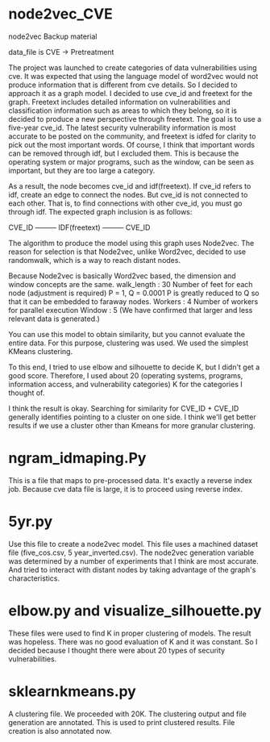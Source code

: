 # node2vec_CVE

node2vec Backup material

data_file is CVE -> Pretreatment

The project was launched to create categories of data vulnerabilities using cve.
It was expected that using the language model of word2vec would not produce information that is different from cve details.
So I decided to approach it as a graph model.
I decided to use cve_id and freetext for the graph.
Freetext includes detailed information on vulnerabilities and classification information such as areas to which they belong, so it is decided to produce a new perspective through freetext.
The goal is to use a five-year cve_id.
The latest security vulnerability information is most accurate to be posted on the community, and freetext is idfed for clarity to pick out the most important words. 
Of course, I think that important words can be removed through idf, but I excluded them.
This is because the operating system or major programs, such as the window, can be seen as important, but they are too large a category.

As a result, the node becomes cve_id and idf(freetext).
If cve_id refers to idf, create an edge to connect the nodes.
But cve_id is not connected to each other.
That is, to find connections with other cve_id, you must go through idf.
The expected graph inclusion is as follows:

CVE_ID ——— IDF(freetext) ——— CVE_ID

The algorithm to produce the model using this graph uses Node2vec.
The reason for selection is that Node2vec, unlike Word2vec, decided to use randomwalk, which is a way to reach distant nodes.

Because Node2vec is basically Word2vec based, the dimension and window concepts are the same.
walk_length : 30 Number of feet for each node (adjustment is required)
P = 1, Q = 0.0001
P is greatly reduced to Q so that it can be embedded to faraway nodes.
Workers : 4 Number of workers for parallel execution
Window : 5 (We have confirmed that larger and less relevant data is generated.)

You can use this model to obtain similarity, but you cannot evaluate the entire data.
For this purpose, clustering was used.
We used the simplest KMeans clustering.

To this end, I tried to use elbow and silhouette to decide K, but I didn't get a good score.
Therefore, I used about 20 (operating systems, programs, information access, and vulnerability categories) K for the categories I thought of.

I think the result is okay.
Searching for similarity for CVE_ID + CVE_ID generally identifies pointing to a cluster on one side. 
I think we'll get better results if we use a cluster other than Kmeans for more granular clustering.

# ngram_idmaping.Py
This is a file that maps to pre-processed data. 
It's exactly a reverse index job.
Because cve data file is large, it is to proceed using reverse index.

# 5yr.py
Use this file to create a node2vec model.
This file uses a machined dataset file (five_cos.csv, 5 year_inverted.csv).
The node2vec generation variable was determined by a number of experiments that I think are most accurate.
And tried to interact with distant nodes by taking advantage of the graph's characteristics.

# elbow.py and visualize_silhouette.py
These files were used to find K in proper clustering of models.
The result was hopeless.
There was no good evaluation of K and it was constant.
So I decided because I thought there were about 20 types of security vulnerabilities.

# sklearnkmeans.py
A clustering file.
We proceeded with 20K.
The clustering output and file generation are annotated.
This is used to print clustered results.
File creation is also annotated now.
